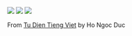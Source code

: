 [![](https://img.shields.io/codeclimate/tech-debt/kcjpop/vd?style=flat-square)](https://codeclimate.com/github/kcjpop/vd) [![](https://img.shields.io/codeclimate/maintainability/kcjpop/vd?style=flat-square)](https://codeclimate.com/github/kcjpop/vd/maintainability) [![](https://img.shields.io/codeclimate/coverage/kcjpop/vd?style=flat-square)](https://codeclimate.com/github/kcjpop/vd/test_coverage)

From [Tu Dien Tieng Viet](http://www.informatik.uni-leipzig.de/~duc/Dict/) by Ho Ngoc Duc
